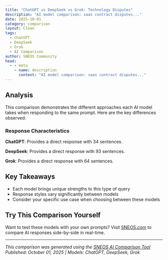 ```yaml
---
title: "ChatGPT vs DeepSeek vs Grok: Technology Disputes"
description: "AI model comparison: saas contract disputes..."
date: 2025-10-01
category: comparison
layout: Clean
tags:
  - ChatGPT
  - DeepSeek
  - Grok
  - AI Comparison
author: SNEOS Community
head:
  - - meta
    - name: description
      content: "AI model comparison: saas contract disputes..."
---
```


<ChatComparison
  title="ChatGPT vs DeepSeek vs Grok: Technology Disputes"
  prompt="saas contract disputes"
  :responses='{
    "ChatGPT": "SaaS contract disputes refer to disagreements or conflicts that arise between parties involved in a Software as a Service (SaaS) agreement. These disputes can occur between the SaaS provider and the customer and often involve issues related to the terms and performance of the contract.\n\n### Common Causes of SaaS Contract Disputes\n1. **Service Level Agreements (SLAs)**:\n   - Unmet uptime guarantees or service availability.\n   - Disagreements over downtime calculations or remedies.\n\n2. **Data Security and Privacy**:\n   - Breaches of security protocols.\n   - Mismanagement of customer data or failure to comply with data protection laws (e.g., GDPR).\n\n3. **Payment and Fees**:\n   - Disputes over billing, hidden fees, or price increases.\n   - Termination fees or refund policies.\n\n4. **Performance Issues**:\n   - Software not performing as advertised.\n   - Failure to provide agreed-upon features or functionality.\n\n5. **Intellectual Property Rights**:\n   - Disagreements over ownership of data or content uploaded by the customer.\n   - Licensing issues surrounding software usage.\n\n6. **Termination Clauses**:\n   - Conflicts about contract termination rights and consequences.\n   - Handling of data upon termination.\n\n7. **Support and Maintenance**:\n   - Disputes over the level and quality of support provided.\n   - Response times and resolution deadlines.\n\n### How to Avoid SaaS Contract Disputes\n- **Clear Contract Terms**: Ensure the contract clearly defines SLAs, payment terms, obligations, and rights of both parties.\n- **Regular Communication**: Maintain open channels for discussing issues early.\n- **Due Diligence**: Customers should thoroughly evaluate the SaaS provider\u2019s reputation and capabilities.\n- **Data Protection Clauses**: Ensure compliance with relevant regulations is explicitly stated.\n- **Dispute Resolution Mechanisms**: Include arbitration or mediation clauses to handle disputes more efficiently.\n\n### Resolving SaaS Contract Disputes\n- **Negotiation**: Parties attempt to reach a mutually agreeable solution.\n- **Mediation or Arbitration**: Utilizing third-party neutral facilitators.\n- **Litigation**: Filing a lawsuit if other methods fail, though this is often more costly and time-consuming.\n\nIf you have a specific issue or need advice regarding a SaaS contract dispute, providing more details will help tailor the guidance.",
    "DeepSeek": "Of course. SaaS (Software as a Service) contract disputes are common as the subscription-based, cloud-delivered model introduces unique challenges not present in traditional software licensing.\n\nHere is a comprehensive overview of SaaS contract disputes, covering common causes, key clauses at risk, resolution strategies, and preventative measures.\n\n---\n\n### Common Causes of SaaS Contract Disputes\n\nDisputes typically arise from misaligned expectations, performance failures, or changes in business circumstances.\n\n1.  **Service Level Agreement (SLA) Failures:**\n    *   **Uptime/Downtime:** The most classic dispute. The service fails to meet the guaranteed uptime percentage (e.g., 99.9%).\n    *   **Performance Metrics:** Service is slow, buggy, or has high latency, even if it\u0027s technically \u0022up.\u0022\n    *   **Remedies:** Disputes over the provided remedy, often service credits, which the customer may feel are insufficient to cover their business losses.\n\n2.  **Data Security and Privacy Breaches:**\n    *   A data breach occurs, exposing customer data.\n    *   The vendor fails to comply with relevant data protection laws (e.g., GDPR, CCPA).\n    *   Disputes center on liability, negligence, and the cost of remediation (e.g., customer notifications, credit monitoring).\n\n3.  **Intellectual Property (IP) Infringement:**\n    *   The customer claims the SaaS provider\u0027s software infringes on a third-party\u0027s patent or copyright.\n    *   The provider claims the customer misused the service or integrated it in a way that violates the provider\u0027s IP.\n\n4.  **Scope of License and \u0022Unauthorized\u0022 Use:**\n    *   Disagreements over what constitutes a \u0022user\u0022 or \u0022seat.\u0022\n    *   Disputes over usage limits (e.g., API calls, data storage). A customer\u0027s growth can inadvertently lead to exceeding contract limits, resulting in unexpected bills.\n    *   Sharing logins among employees to save costs, which the vendor discovers and claims is a breach.\n\n5.  **Data Portability and Vendor Lock-in:**\n    *   Upon termination, the customer wants to retrieve their data.\n    *   The vendor makes it difficult or prohibitively expensive to export data in a usable format.\n    *   Disputes over the format, timing, and cost of data extraction.\n\n6.  **Misrepresentation and Failure to Meet Specifications:**\n    *   The software does not perform as demonstrated in sales demos or as outlined in the documentation.\n    *   Key advertised features are missing, buggy, or delayed.\n\n7.  **Pricing and Fee Disputes:**\n    *   Unexpected fees for \u0022premium\u0022 support, overages, or features the customer believed were included.\n    *   Automatic renewal at a significantly higher price that the customer claims they were not properly notified about.\n\n8.  **Contract Termination and Post-Termination Obligations:**\n    *   Disputes over the right to terminate for cause (e.g., \u0022Is this breach material?\u0022).\n    *   Handling of data after termination. The vendor may be contractually allowed to delete data 30 days after termination, leading to disputes if the customer needs more time.\n\n---\n\n### Key Contract Clauses at the Heart of Disputes\n\nWhen a dispute arises, these are the sections lawyers and parties will scrutinize first.\n\n*   **Service Level Agreement (SLA):** Defines the performance standards and the exclusive remedies (usually credits) for failure.\n*   **Limitation of Liability:** This is often the most critical clause. It caps the vendor\u0027s total liability, frequently at the value of 12 months of fees paid. It often excludes indirect, consequential, and punitive damages. Customers often find this clause severely limits their ability to recover real business losses.\n*   **Data Processing Addendum (DPA) \u0026 Security:** Outlines data protection responsibilities, security standards, and breach notification procedures.\n*   **Warranties:** What the vendor explicitly promises the software will do. These are often limited and disclaim all other \u0022implied warranties.\u0022\n*   **Indemnification:** Who pays for third-party claims? For example, if the vendor\u0027s software infringes a patent, the vendor should indemnify the customer.\n*   **Termination Clause:** The conditions under which either party can end the contract.\n*   **Dispute Resolution \u0026 Governing Law:** Specifies the process for handling disputes (e.g., mediation, arbitration) and which state/country\u0027s laws will apply.\n\n---\n\n### Resolution Strategies\n\n1.  **Direct Negotiation:** The first and most cost-effective step. Review the contract, gather evidence (downtime logs, performance reports, email correspondence), and engage the other party\u0027s management or legal team.\n2.  **Mediation:** A neutral third-party mediator helps the parties negotiate a settlement. This is non-binding but often successful because it fosters communication.\n3.  **Arbitration:** A private, binding process where an arbitrator (or panel) makes a decision. It\u0027s typically faster and more confidential than litigation but can be expensive and offers limited appeal rights. **Check your contract** to see if it mandates arbitration.\n4.  **Litigation:** Taking the dispute to court. This is public, can be very slow and expensive, but may be necessary for high-stakes cases or to set a legal precedent.\n\n---\n\n### Preventative Best Practices\n\n**For Customers (Buyers):**\n\n*   **Read the Contract, Especially the \u0022Boilerplate\u0022:** Don\u0027t just sign the vendor\u0027s standard Master Service Agreement (MSA). Pay close attention to the SLA, Limitation of Liability, and data clauses.\n*   **Negotiate Key Terms:** It\u0027s often possible to negotiate, especially for enterprise deals.\n    *   **Liability Cap:** Try to increase the liability cap for breaches of confidentiality, data security, and IP infringement.\n    *   **SLA Credits:** Push for more meaningful SLA credits that act as a real penalty.\n    *   **Data Deletion:** Extend the data retrieval period post-termination to 60 or 90 days.\n*   **Document Everything:** Save sales demos, presentations, and email promises. These can be used if a \u0022failure to meet specifications\u0022 dispute arises.\n*   **Perform Due Diligence:** Research the vendor\u0027s security practices, financial stability, and reputation before signing.\n\n**For Vendors (Providers):**\n\n*   **Use a Clear and Fair Contract:** A well-drafted MSA that clearly defines usage, limits liability appropriately, and sets realistic SLAs can prevent many disputes.\n*   **Manage Customer Expectations:** Be transparent about what the software can and cannot do. Avoid overpromising in sales conversations.\n*   **Provide Excellent Communication:** Proactively communicate about scheduled maintenance, service issues, and policy changes.\n*   **Implement Robust Monitoring:** Have clear, objective data to defend your SLA performance.\n\n### Special Consideration: The \u0022Battle of the Forms\u0022\n\nIn many B2B SaaS sales, a customer may issue a Purchase Order (PO) with their own standard terms that conflict with the vendor\u0027s online terms. This creates a legal ambiguity about which contract governs. Vendors should ensure their click-through or sign-up process clearly establishes that their MSA is the exclusive agreement.\n\nBy understanding these common pitfalls and focusing on clear, fair contract terms, both SaaS providers and customers can minimize disputes and build more successful, long-term partnerships.",
    "Grok": "Software as a Service (SaaS) contract disputes arise when there is a disagreement between the SaaS provider and the customer over the terms, performance, or obligations outlined in the service agreement. These disputes can be costly and disruptive for both parties if not handled properly. Below is a detailed overview of common issues, causes, and resolution strategies for SaaS contract disputes.\n\n### Common Causes of SaaS Contract Disputes\n1. **Service Level Agreement (SLA) Violations**:\n   - Disputes often occur when the SaaS provider fails to meet uptime, performance, or response time guarantees specified in the SLA.\n   - Example: Downtime beyond the agreed threshold or slow system performance impacting the customer\u0027s operations.\n\n2. **Data Security and Privacy Breaches**:\n   - Customers may hold providers liable for data breaches, unauthorized access, or failure to comply with data protection regulations (e.g., GDPR, CCPA).\n   - Example: A security flaw in the SaaS platform leads to a data leak, prompting the customer to seek compensation or termination.\n\n3. **Pricing and Billing Issues**:\n   - Disputes can arise from unclear pricing structures, unexpected fees, overbilling, or disagreements over usage-based charges.\n   - Example: A customer is charged for additional users or features they claim were not agreed upon.\n\n4. **Intellectual Property and Data Ownership**:\n   - Confusion over who owns the data uploaded to the SaaS platform or intellectual property rights related to customizations can lead to disputes.\n   - Example: A customer wants to migrate data to another provider, but the SaaS vendor claims ownership or imposes high exit costs.\n\n5. **Contract Termination and Exit Clauses**:\n   - Disagreements over the terms of contract termination, data retrieval, or penalties for early exit often result in disputes.\n   - Example: A customer terminates the contract early but faces unexpected fees or restricted access to their data.\n\n6. **Lack of Customization or Feature Delivery**:\n   - Customers may claim that the SaaS provider failed to deliver promised features, integrations, or customizations.\n   - Example: A provider markets a feature as \u0022coming soon,\u0022 but it is delayed indefinitely, affecting the customer\u0027s business.\n\n7. **Compliance and Regulatory Issues**:\n   - SaaS providers may fail to adhere to industry-specific regulations (e.g., HIPAA for healthcare), leading to disputes with customers in regulated industries.\n   - Example: A healthcare company using a SaaS tool discovers the provider is not HIPAA-compliant, risking legal penalties.\n\n### Key Elements of SaaS Contracts to Review\nTo avoid or resolve disputes, it\u2019s critical to have a clear and comprehensive contract. Key clauses to focus on include:\n- **Service Levels and Performance Metrics**: Define uptime guarantees, response times, and remedies for failure (e.g., credits or penalties).\n- **Data Ownership and Access**: Specify who owns the data, how it can be accessed, and data export rights upon termination.\n- **Liability and Indemnification**: Outline limitations of liability and responsibilities for breaches or third-party claims.\n- **Pricing and Payment Terms**: Clearly state fees, billing cycles, and conditions for price changes.\n- **Termination Clauses**: Define notice periods, early termination penalties, and data retrieval processes.\n- **Dispute Resolution Mechanisms**: Include provisions for mediation, arbitration, or jurisdiction for legal proceedings.\n- **Security and Compliance**: Detail the provider\u2019s obligations for data protection and regulatory adherence.\n\n### Strategies for Resolving SaaS Contract Disputes\n1. **Negotiation**:\n   - Engage in direct communication to understand each party\u2019s concerns and find a mutually beneficial solution.\n   - Example: Offering service credits or discounts to resolve an SLA violation.\n\n2. **Mediation**:\n   - Use a neutral third party to facilitate discussions and help reach an agreement without litigation.\n   - Mediation is often faster and less costly than court proceedings.\n\n3. **Arbitration**:\n   - If specified in the contract, arbitration involves a binding decision by an arbitrator. It\u2019s typically more private and efficient than litigation.\n   - Ensure the arbitration clause in the contract is clear on the process and location.\n\n4. **Litigation**:\n   - As a last resort, disputes can be resolved in court. This is often time-consuming and expensive, so it\u2019s ideal to avoid this step if possible.\n   - Jurisdiction and governing law clauses in the contract will determine where and how legal action is pursued.\n\n5. **Contract Review and Amendments**:\n   - If the dispute stems from unclear terms, revisit and revise the contract to prevent future issues.\n   - Example: Clarifying ambiguous SLA terms or data ownership rights.\n\n### Preventative Measures\n- **Thorough Due Diligence**: Before signing a SaaS contract, research the provider\u2019s reputation, security measures, and customer reviews.\n- **Clear Contract Drafting**: Work with legal counsel to draft or review contracts, ensuring all terms are unambiguous and protective.\n- **Regular Monitoring**: Track the provider\u2019s performance against SLAs and maintain open communication to address issues early.\n- **Exit Strategy**: Plan for data migration and contract termination to avoid disputes during the exit process.\n- **Training and Awareness**: Ensure your team understands the contract terms and obligations to avoid unintentional breaches.\n\n### Conclusion\nSaaS contract disputes can often be avoided with clear agreements, proactive communication, and well-defined expectations. When disputes do arise, prioritize negotiation or alternative dispute resolution methods to preserve the business relationship and minimize costs. If legal action is unavoidable, ensure you have expert legal counsel to navigate the complexities of SaaS agreements and applicable laws. \n\nIf you have a specific SaaS dispute or contract in mind, feel free to provide more details, and I can offer tailored insights or guidance!"
  }'
  published-date="23:34"
/>

## Analysis

This comparison demonstrates the different approaches each AI model takes when responding to the same prompt. Here are the key differences observed:

### Response Characteristics

**ChatGPT**: Provides a direct response with 34 sentences. 

**DeepSeek**: Provides a direct response with 93 sentences. 

**Grok**: Provides a direct response with 64 sentences. 

## Key Takeaways

- Each model brings unique strengths to this type of query
- Response styles vary significantly between models
- Consider your specific use case when choosing between these models

## Try This Comparison Yourself

Want to test these models with your own prompts? Visit [SNEOS.com](https://sneos.com) to compare AI responses side-by-side in real-time.

---

*This comparison was generated using the [SNEOS AI Comparison Tool](https://sneos.com)*
*Published: October 01, 2025 | Models: ChatGPT, DeepSeek, Grok*
